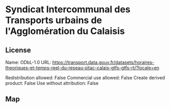 # Syndicat Intercommunal des Transports urbains de l'Agglomération du Calaisis
    
## License

Name: ODbL-1.0
URL: https://transport.data.gouv.fr/datasets/horaires-theoriques-et-temps-reel-du-reseau-sitac-calais-gtfs-gtfs-rt/?locale=en

Redistribution allowed: False
Commercial use allowed: False
Create derived product: False
Use without attribution: False

## Map

<WorldMap topic="stefan/public-transport/Syndicat_Intercommunal_des_Transports_urbains_de_lAgglomération_du_Calaisis/vehicle_positions/#" />

